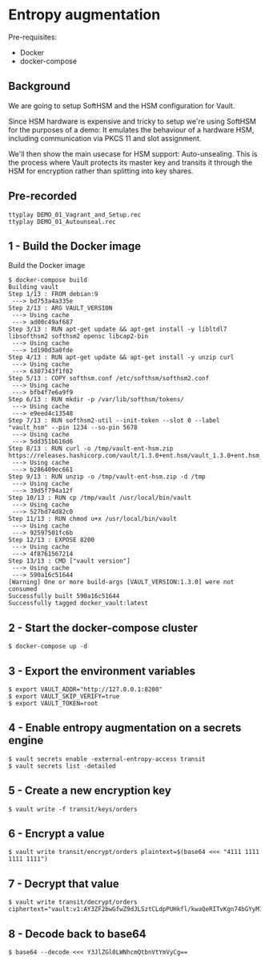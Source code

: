 # Entropy augmentation

Pre-requisites:

* Docker
* docker-compose

## Background

We are going to setup SoftHSM and the HSM configuration for Vault.

Since HSM hardware is expensive and tricky to setup we're using SoftHSM for the purposes of a demo: It emulates the behaviour of a hardware HSM, including communication via PKCS 11 and slot assignment.

We'll then show the main usecase for HSM support: Auto-unsealing. This is the process where Vault protects its master key and transits it through the HSM for encryption rather than splitting into key shares.

## Pre-recorded

```
ttyplay DEMO_01_Vagrant_and_Setup.rec
ttyplay DEMO_01_Autounseal.rec
```

## 1 - Build the Docker image

Build the Docker image

```
$ docker-compose build
Building vault
Step 1/13 : FROM debian:9
 ---> bd753a4a335e
Step 2/13 : ARG VAULT_VERSION
 ---> Using cache
 ---> ad00c49af687
Step 3/13 : RUN apt-get update && apt-get install -y libltdl7 libsofthsm2 softhsm2 opensc libcap2-bin
 ---> Using cache
 ---> 1d190d3a0fde
Step 4/13 : RUN apt-get update && apt-get install -y unzip curl
 ---> Using cache
 ---> 6307343f1f02
Step 5/13 : COPY softhsm.conf /etc/softhsm/softhsm2.conf
 ---> Using cache
 ---> bfb4f7e6a9f9
Step 6/13 : RUN mkdir -p /var/lib/softhsm/tokens/
 ---> Using cache
 ---> e9eed4c13548
Step 7/13 : RUN softhsm2-util --init-token --slot 0 --label "vault_hsm" --pin 1234 --so-pin 5678
 ---> Using cache
 ---> 5dd351b616d6
Step 8/13 : RUN curl -o /tmp/vault-ent-hsm.zip https://releases.hashicorp.com/vault/1.3.0+ent.hsm/vault_1.3.0+ent.hsm_linux_amd64.zip
 ---> Using cache
 ---> b286409ec661
Step 9/13 : RUN unzip -o /tmp/vault-ent-hsm.zip -d /tmp
 ---> Using cache
 ---> 39d5f794a12f
Step 10/13 : RUN cp /tmp/vault /usr/local/bin/vault
 ---> Using cache
 ---> 527bd74d82c0
Step 11/13 : RUN chmod u+x /usr/local/bin/vault
 ---> Using cache
 ---> 92597501fc6b
Step 12/13 : EXPOSE 8200
 ---> Using cache
 ---> 4f8761567214
Step 13/13 : CMD ["vault version"]
 ---> Using cache
 ---> 590a16c51644
[Warning] One or more build-args [VAULT_VERSION:1.3.0] were not consumed
Successfully built 590a16c51644
Successfully tagged docker_vault:latest
```

## 2 - Start the docker-compose cluster

```
$ docker-compose up -d
```

## 3 - Export the environment variables

```
$ export VAULT_ADDR="http://127.0.0.1:8200"
$ export VAULT_SKIP_VERIFY=true
$ export VAULT_TOKEN=root
```

## 4 - Enable entropy augmentation on a secrets engine

```
$ vault secrets enable -external-entropy-access transit
$ vault secrets list -detailed
```

## 5 - Create a new encryption key

```
$ vault write -f transit/keys/orders
```

## 6 - Encrypt a value

```
$ vault write transit/encrypt/orders plaintext=$(base64 <<< "4111 1111 1111 1111")
```

## 7 - Decrypt that value

```
$ vault write transit/decrypt/orders ciphertext="vault:v1:AY3ZF2bwGfwZ9dJLSztCLdpPUHkfl/kwaQeRITvKgn74bGYyMI+n34w1CMO8aeg="
```

## 8 - Decode back to base64

```
$ base64 --decode <<< Y3JlZGl0LWNhcmQtbnVtYmVyCg==
```